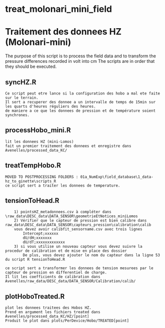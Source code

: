 # treat_molonari_mini_field
Traitement des donnees HZ (Molonari-mini)
========================
The purpose of this script is to process the field data and to transform the pressure differences recorded in volt into cm
The scripts are in order that they should be executed.

syncHZ.R
-
	Ce script peut etre lance si la configuration des hobo a mal ete faite sur le terrain.
	Il sert a recuperer des donnee a un intervalle de temps de 15min sur les quarts d'heures réguliers des heures.
	de maniere a ce que les donnees de pression et de température soient synchrones.

processHobo_mini.R
-
	lit les donnees HZ (mini-Lomos)
	fait un premier traitement des donnees et enregistre dans Avenelles/processed_data_KC/

treatTempHobo.R
-
	MOVED TO POSTPROCESSING FOLDERS : 01a_NumExp\field_database\1_data-hz_to_ginette\scripts_R
	ce script sert a traiter les donnees de temperature.

tensionToHead.R
-
		1) pointsHZ_metadonnees.csv à compléter dans \raw_data\DESC_data\DATA_SENSOR\geometrieEtNotices_miniLomos
		2) Vérifier que le capteur de pression est bien calibre dans raw_data\DESC_data\DATA_SENSOR\capteurs_pression\calibration\calib
		vous devez avoir calibfit_sensorname.csv avec trois lignes 
			Intercept;xxxxxx
			dU/dH;xxxxxxx
			dU/dT;xxxxxxxxxxxxx
		3) si vous utilise un nouveau capteur vous devez suivre la procedur de calibration et de mise en place des dossier
			De plus, vous devez ajouter le nom du capteur dans la ligne 53 du script R tensionToHead.R
	
	ce script sert a transformer les donnees de tension mesurees par le capteur de pression en differentiel de charge.
	Il lit les coefficients de calibration dans Avenelles/raw_data/DESC_data/DATA_SENSOR/Calibration/calib/

plotHoboTreated.R
-

	plot les donnees traitees des Hobos HZ.
	Prend en argument les fichiers treated dans Avenelles/processed_data_KC/HZ/[point]
	Produit le plot dans plots/PerDevice/Hobo/TREATED[point]

